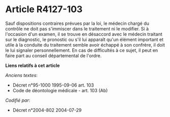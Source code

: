 # Article R4127-103

Sauf dispositions contraires prévues par la loi, le médecin chargé du contrôle ne doit pas s'immiscer dans le traitement ni
le modifier. Si à l'occasion d'un examen, il se trouve en désaccord avec le médecin traitant sur le diagnostic, le pronostic
ou s'il lui apparaît qu'un élément important et utile à la conduite du traitement semble avoir échappé à son confrère, il
doit le lui signaler personnellement. En cas de difficultés à ce sujet, il peut en faire part au conseil départemental de
l'ordre.

**Liens relatifs à cet article**

_Anciens textes_:

  - Décret n°95-1000 1995-09-06 art. 103
  - Code de déontologie médicale - art. 103 (Ab)

_Codifié par_:

  - Décret n°2004-802 2004-07-29
